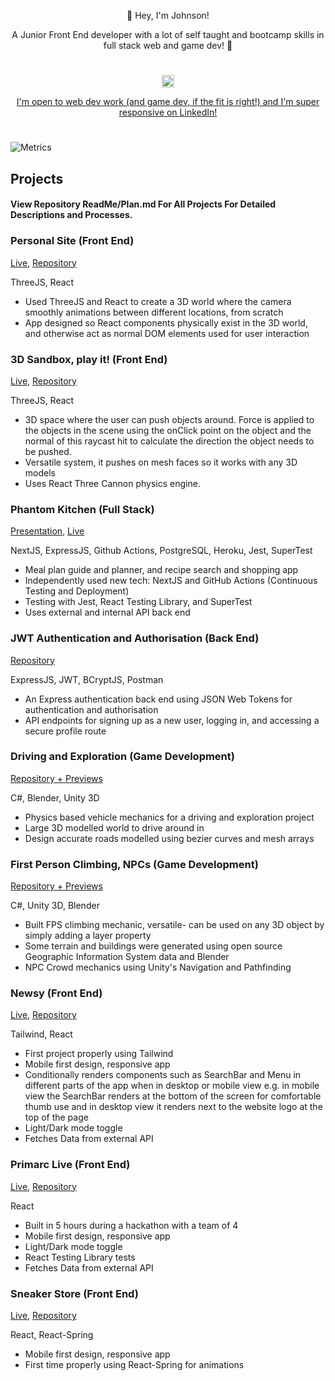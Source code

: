<p align="center">👋 Hey, I'm Johnson!</p>
<p align="center">
    A Junior Front End developer with a lot of self taught and bootcamp skills in full stack web and game dev! 🚀
</p>

<h1></h1>
<div align="center">
    <a href="https://linkedin.com/in/johnsonsingh" target="blank">
        <img src="https://raw.githubusercontent.com/rahuldkjain/github-profile-readme-generator/master/src/images/icons/Social/linked-in-alt.svg"
            alt="johnsonsingh" height="20" width="20" />
        <p>I'm open to web dev work (and game dev, if the fit is right!) and I'm super responsive on LinkedIn!</p>
    </a>
</div>
<h1></h1>

![Metrics](https://metrics.lecoq.io/bM7tcHF88GBxDni?template=classic&base.header=0&base.community=0&base.repositories=0&isocalendar=1&languages=1&base.indepth=false&base.hireable=false&isocalendar.duration=full-year&languages.limit=8&languages.threshold=0%25&languages.other=false&languages.colors=github&languages.sections=most-used&languages.indepth=false&languages.analysis.timeout=15&languages.categories=markup%2C%20programming&languages.recent.categories=markup%2C%20programming&languages.recent.load=300&languages.recent.days=14&config.timezone=Europe%2FLondon&config.display=large)

## Projects

#### View Repository ReadMe/Plan.md For All Projects For Detailed Descriptions and Processes.

### Personal Site (Front End)

[Live](https://johnson-singh.netlify.app), [Repository](https://github.com/bM7tcHF88GBxDni/react-three-fiber-cannon-drei-007)

ThreeJS, React

- Used ThreeJS and React to create a 3D world where the camera smoothly animations between different locations, from scratch
- App designed so React components physically exist in the 3D world, and otherwise act as normal DOM elements used for user interaction

### 3D Sandbox, play it! (Front End)

[Live](https://center-impulse.netlify.app), [Repository](https://github.com/bM7tcHF88GBxDni/react-three-fiber-cannon-drei-005)

ThreeJS, React

- 3D space where the user can push objects around. Force is applied to the objects in the scene using the onClick point on the object and the normal of this raycast hit to calculate the direction the object needs to be pushed.
- Versatile system, it pushes on mesh faces so it works with any 3D models
- Uses React Three Cannon physics engine.

### Phantom Kitchen (Full Stack)

[Presentation](https://www.youtube.com/watch?v=n1A9Jk4iPKY), [Live](https://development-phantom-kitchen.netlify.app)

NextJS, ExpressJS, Github Actions, PostgreSQL, Heroku, Jest, SuperTest

- Meal plan guide and planner, and recipe search and shopping app
- Independently used new tech: NextJS and GitHub Actions (Continuous Testing and Deployment)
- Testing with Jest, React Testing Library, and SuperTest
- Uses external and internal API back end

### JWT Authentication and Authorisation (Back End)

[Repository](https://github.com/bM7tcHF88GBxDni/authentication-and-authorisation)

ExpressJS, JWT, BCryptJS, Postman

- An Express authentication back end using JSON Web Tokens for authentication and authorisation
- API endpoints for signing up as a new user, logging in, and accessing a secure profile route

### Driving and Exploration (Game Development)

[Repository + Previews](https://github.com/bM7tcHF88GBxDni/DrivingAndExploration)

C#, Blender, Unity 3D

- Physics based vehicle mechanics for a driving and exploration project
- Large 3D modelled world to drive around in
- Design accurate roads modelled using bezier curves and mesh arrays

### First Person Climbing, NPCs (Game Development)

[Repository + Previews](https://github.com/bM7tcHF88GBxDni/FirstPersonProject)

C#, Unity 3D, Blender

- Built FPS climbing mechanic, versatile- can be used on any 3D object by simply adding a layer property
- Some terrain and buildings were generated using open source Geographic Information System data and Blender
- NPC Crowd mechanics using Unity's Navigation and Pathfinding

### Newsy (Front End)

[Live](https://newsy-newsy.netlify.app), [Repository](https://github.com/bM7tcHF88GBxDni/newsy)

Tailwind, React

- First project properly using Tailwind
- Mobile first design, responsive app
- Conditionally renders components such as SearchBar and Menu in different parts of the app when in desktop or mobile view e.g. in mobile view the SearchBar renders at the bottom of the screen for comfortable thumb use and in desktop view it renders next to the website logo at the top of the page
- Light/Dark mode toggle
- Fetches Data from external API

### Primarc Live (Front End)

[Live](https://cabjprimarc.netlify.app), [Repository](https://github.com/SchoolOfCode/primarc)

React

- Built in 5 hours during a hackathon with a team of 4
- Mobile first design, responsive app
- Light/Dark mode toggle
- React Testing Library tests
- Fetches Data from external API

### Sneaker Store (Front End)

[Live](https://sneak-sneak.netlify.app/), [Repository](https://github.com/bM7tcHF88GBxDni/sneaker-store)

React, React-Spring

- Mobile first design, responsive app
- First time properly using React-Spring for animations
